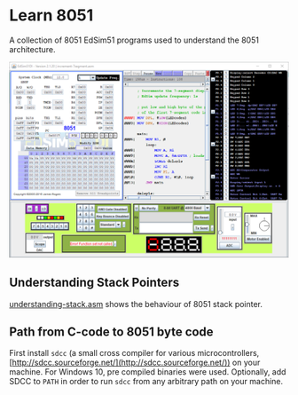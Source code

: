 # Learn 8051

A collection of 8051 EdSim51 programs used to understand the 8051 architecture.

![edsim.png](edsim.png)

## Understanding Stack Pointers

[understanding-stack.asm](understanding-stack.asm) shows the behaviour of 8051 stack pointer.

## Path from C-code to 8051 byte code

First install `sdcc` (a small cross compiler for various microcontrollers, [http://sdcc.sourceforge.net/](http://sdcc.sourceforge.net/)) on your machine. For Windows 10, pre compiled binaries were used. Optionally, add SDCC to `PATH` in order to run `sdcc` from any arbitrary path on your machine.


